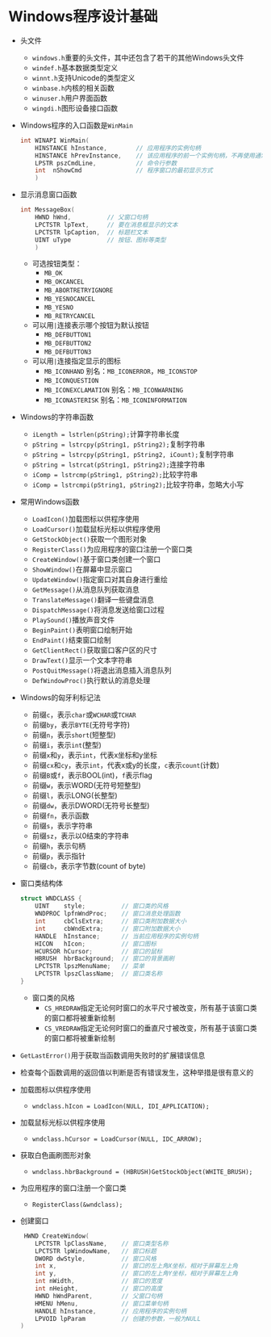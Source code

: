 # Windows程序设计基础

- 头文件
    - `windows.h`重要的头文件，其中还包含了若干的其他Windows头文件
    - `windef.h`基本数据类型定义
    - `winnt.h`支持Unicode的类型定义
    - `winbase.h`内核的相关函数
    - `winuser.h`用户界面函数
    - `wingdi.h`图形设备接口函数

- Windows程序的入口函数是`WinMain`
    ```C
    int WINAPI WinMain( 
        HINSTANCE hInstance,        // 应用程序的实例句柄 
        HINSTANCE hPrevInstance,    // 该应用程序的前一个实例句柄，不再使用通常为NULL
        LPSTR pszCmdLine,           // 命令行参数
        int  nShowCmd               // 程序窗口的最初显示方式
        )
    ```

- 显示消息窗口函数
    ```C
    int MessageBox(
        HWND hWnd,          // 父窗口句柄
        LPCTSTR lpText,     // 要在消息框显示的文本
        LPCTSTR lpCaption,  // 标题栏文本
        UINT uType          // 按钮、图标等类型
        )
    ```
    - 可选按钮类型：
        - `MB_OK`
        - `MB_OKCANCEL`
        - `MB_ABORTRETRYIGNORE`
        - `MB_YESNOCANCEL`
        - `MB_YESNO`
        - `MB_RETRYCANCEL`
    - 可以用`|`连接表示哪个按钮为默认按钮
        - `MB_DEFBUTTON1`
        - `MB_DEFBUTTON2`
        - `MB_DEFBUTTON3`
    - 可以用`|`连接指定显示的图标
        - `MB_ICONHAND`   别名：`MB_ICONERROR`，`MB_ICONSTOP`
        - `MB_ICONQUESTION`
        - `MB_ICONEXCLAMATION`    别名：`MB_ICONWARNING`
        - `MB_ICONASTERISK`   别名：`MB_ICONINFORMATION`

- Windows的字符串函数
    - `iLength = lstrlen(pString);`计算字符串长度
    - `pString = lstrcpy(pString1, pString2);`复制字符串
    - `pString = lstrcpy(pString1, pString2, iCount);`复制字符串
    - `pString = lstrcat(pString1, pString2);`连接字符串
    - `iComp = lstrcmp(pString1, pString2);`比较字符串
    - `iComp = lstrcmpi(pString1, pString2);`比较字符串，忽略大小写

- 常用Windows函数
    - `LoadIcon()`加载图标以供程序使用
    - `LoadCursor()`加载鼠标光标以供程序使用
    - `GetStockObject()`获取一个图形对象
    - `RegisterClass()`为应用程序的窗口注册一个窗口类
    - `CreateWindow()`基于窗口类创建一个窗口
    - `ShowWindow()`在屏幕中显示窗口
    - `UpdateWindow()`指定窗口对其自身进行重绘
    - `GetMessage()`从消息队列获取消息
    - `TranslateMessage()`翻译一些键盘消息
    - `DispatchMessage()`将消息发送给窗口过程
    - `PlaySound()`播放声音文件
    - `BeginPaint()`表明窗口绘制开始
    - `EndPaint()`结束窗口绘制
    - `GetClientRect()`获取窗口客户区的尺寸
    - `DrawText()`显示一个文本字符串
    - `PostQuitMessage()`将退出消息插入消息队列
    - `DefWindowProc()`执行默认的消息处理

- Windows的匈牙利标记法
    - 前缀`c`，表示`char`或`WCHAR`或`TCHAR`
    - 前缀`by`，表示`BYTE`(无符号字符)
    - 前缀`n`，表示`short`(短整型)
    - 前缀`i`，表示`int`(整型)
    - 前缀`x`和`y`，表示`int`，代表x坐标和y坐标
    - 前缀`cx`和`cy`，表示`int`，代表x或y的长度，`c`表示`count`(计数)
    - 前缀`B`或`f`，表示BOOL(int)，`f`表示flag
    - 前缀`w`，表示WORD(无符号短整型)
    - 前缀`l`，表示LONG(长整型)
    - 前缀`dw`，表示DWORD(无符号长整型)
    - 前缀`fn`，表示函数
    - 前缀`s`，表示字符串
    - 前缀`sz`，表示以0结束的字符串
    - 前缀`h`，表示句柄
    - 前缀`p`，表示指针
    - 前缀`cb`，表示字节数(count of byte)

- 窗口类结构体
    ```C
    struct WNDCLASS { 
        UINT    style;          // 窗口类的风格
        WNDPROC lpfnWndProc;    // 窗口消息处理函数
        int     cbClsExtra;     // 窗口类附加数据大小
        int     cbWndExtra;     // 窗口附加数据大小
        HANDLE  hInstance;      // 当前应用程序的实例句柄
        HICON   hIcon;          // 窗口图标
        HCURSOR hCursor;        // 窗口的鼠标
        HBRUSH  hbrBackground;  // 窗口的背景画刷
        LPCTSTR lpszMenuName;   // 菜单
        LPCTSTR lpszClassName;  // 窗口类名称
    }
    ``` 
    - 窗口类的风格
        - `CS_HREDRAW`指定无论何时窗口的水平尺寸被改变，所有基于该窗口类的窗口都将被重新绘制
        - `CS_VREDRAW`指定无论何时窗口的垂直尺寸被改变，所有基于该窗口类的窗口都将被重新绘制

- `GetLastError()`用于获取当函数调用失败时的扩展错误信息
- 检查每个函数调用的返回值以判断是否有错误发生，这种举措是很有意义的

- 加载图标以供程序使用
    - `wndclass.hIcon = LoadIcon(NULL, IDI_APPLICATION);`

- 加载鼠标光标以供程序使用
    - `wndclass.hCursor = LoadCursor(NULL, IDC_ARROW);`	

- 获取白色画刷图形对象
    - `wndclass.hbrBackground = (HBRUSH)GetStockObject(WHITE_BRUSH);`

- 为应用程序的窗口注册一个窗口类
    - `RegisterClass(&wndclass);`

- 创建窗口
    ```C
     HWND CreateWindow(
  		LPCTSTR lpClassName,    // 窗口类型名称
  		LPCTSTR lpWindowName,   // 窗口标题
  		DWORD dwStyle,          // 窗口风格
  		int x,                  // 窗口的左上角X坐标，相对于屏幕左上角
  		int y,                  // 窗口的左上角Y坐标，相对于屏幕左上角
  		int nWidth,             // 窗口的宽度
  		int nHeight,            // 窗口的高度
  		HWND hWndParent,        // 父窗口句柄
  		HMENU hMenu,            // 窗口菜单句柄
  	    HANDLE hInstance,       // 应用程序的实例句柄
  	    LPVOID lpParam          // 创建的参数，一般为NULL
	)
    ``` 